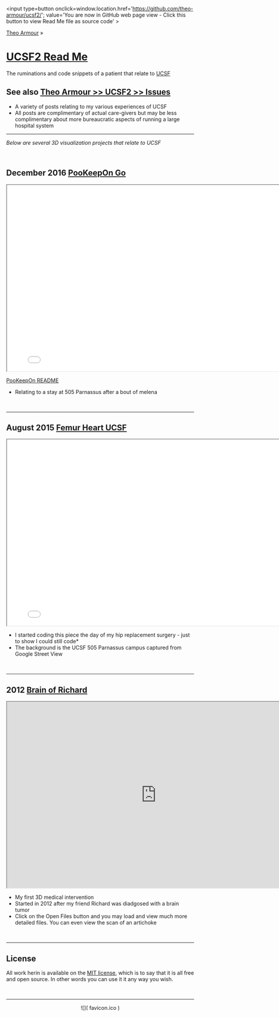 
<span style=display:none; >[You are now in GitHub source code view - click this link to view Read Me file as a web page]
( https://theo-armour.github.io/ucsf2/index.html#README.md "View file as a web page." ) </span>
<input type=button onclick=window.location.href='https://github.com/theo-armour/ucsf2/'; value='You are now in GitHub web page view - Click this button to view Read Me file as source code' >

[Theo Armour]( https://theo-armour.github.io ) &raquo;

[UCSF2 Read Me]( https://theo-armour.github.io/ucsf2/index.html#README.md )
===


The ruminations and code snippets of a patient that relate to [UCSF]( https://ucsf.edu )


## See also [Theo Armour >> UCSF2 >> Issues]( https://github.com/theo-armour/ucsf2/issues )
* A variety of posts relating to my various experiences of UCSF
* All posts are complimentary of actual care-givers but may be less complimentary about more bureaucratic aspects of running a large hospital system

***

_Below are several 3D visualization projects that relate to UCSF_

<br>

## December 2016 [PooKeepOn Go]( https://theo-armour.github.io/ucsf2/pookeepon-go/latest/index.html )

<iframe src=./pookeepon-go/latest/index.html width=800 height=500 ></iframe>

[PooKeepOn README]( https://theo-armour.github.io/ucsf2/pookeepon-go/index.html )

* Relating to a stay at 505 Parnassus after a bout of melena

<br>

***

## August 2015 [Femur Heart UCSF]( ./femur-heart-ucsf/index.html )

<iframe src=./femur-heart-ucsf/index.html width=800 height=500 ></iframe>

* I started coding this piece the day of my hip replacement surgery - just to show I could still code*
* The background is the UCSF 505 Parnassus campus captured from Google Street View



<br>

***

## 2012 [Brain of Richard]( http://jaanga.github.io/brainofrichard/ )

<iframe src=https://jaanga.github.io/brainofrichard/ width=800 height=500 ></iframe>

* My first 3D medical intervention
* Started in 2012 after my friend Richard was diadgosed with a brain tumor
* Click on the Open Files button and you may load and view much more detailed files. You can even view the scan of an artichoke

<br>

***

## License

All work herin is available on the [MIT license]( https://github.com/theo-armour/ucsf2/blob/master/LICENSE ), which is to say that it is all free and open source.
In other words you can use it it any way you wish.

<br>

***

<center> ![]( favicon.ico ) </center>